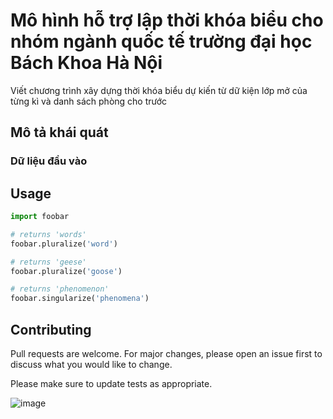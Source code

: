 # Mô hình hỗ trợ lập thời khóa biểu cho nhóm ngành quốc tế trường đại học Bách Khoa Hà Nội

Viết chương trình xây dựng thời khóa biểu dự kiến từ dữ kiện lớp mở của từng kì và danh sách phòng cho trước

## Mô tả khái quát
### Dữ liệu đầu vào


## Usage

```python
import foobar

# returns 'words'
foobar.pluralize('word')

# returns 'geese'
foobar.pluralize('goose')

# returns 'phenomenon'
foobar.singularize('phenomena')
```

## Contributing
Pull requests are welcome. For major changes, please open an issue first to discuss what you would like to change.

Please make sure to update tests as appropriate.

![image](https://user-images.githubusercontent.com/93395558/165361324-21aa6969-1b86-4acf-9971-4ea072a1095e.png)
